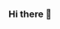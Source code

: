 ### Hi there 👋

<!--

- 🌱 I’m currently improving my Data Science skills and looking foward to
any kind of collaboration on Data projects/ideas.
  
 - 📫 Reach out to me 
 * TWITTER: https://twitter.com/_1stan
 * LINKEDIN: https://www.linkedin.com/in/stanlex33/
 -->

